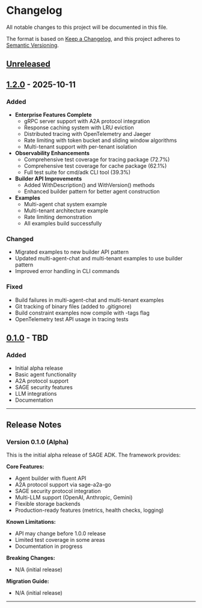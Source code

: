 # Changelog

All notable changes to this project will be documented in this file.

The format is based on [Keep a Changelog](https://keepachangelog.com/en/1.0.0/),
and this project adheres to [Semantic Versioning](https://semver.org/spec/v2.0.0.html).

## [Unreleased]

## [1.2.0] - 2025-10-11

### Added
- **Enterprise Features Complete**
  - gRPC server support with A2A protocol integration
  - Response caching system with LRU eviction
  - Distributed tracing with OpenTelemetry and Jaeger
  - Rate limiting with token bucket and sliding window algorithms
  - Multi-tenant support with per-tenant isolation
- **Observability Enhancements**
  - Comprehensive test coverage for tracing package (72.7%)
  - Comprehensive test coverage for cache package (62.1%)
  - Full test suite for cmd/adk CLI tool (39.3%)
- **Builder API Improvements**
  - Added WithDescription() and WithVersion() methods
  - Enhanced builder pattern for better agent construction
- **Examples**
  - Multi-agent chat system example
  - Multi-tenant architecture example
  - Rate limiting demonstration
  - All examples build successfully

### Changed
- Migrated examples to new builder API pattern
- Updated multi-agent-chat and multi-tenant examples to use builder pattern
- Improved error handling in CLI commands

### Fixed
- Build failures in multi-agent-chat and multi-tenant examples
- Git tracking of binary files (added to .gitignore)
- Build constraint examples now compile with -tags flag
- OpenTelemetry test API usage in tracing tests

## [0.1.0] - TBD

### Added
- Initial alpha release
- Basic agent functionality
- A2A protocol support
- SAGE security features
- LLM integrations
- Documentation

---

## Release Notes

### Version 0.1.0 (Alpha)

This is the initial alpha release of SAGE ADK. The framework provides:

**Core Features:**
- Agent builder with fluent API
- A2A protocol support via sage-a2a-go
- SAGE security protocol integration
- Multi-LLM support (OpenAI, Anthropic, Gemini)
- Flexible storage backends
- Production-ready features (metrics, health checks, logging)

**Known Limitations:**
- API may change before 1.0.0 release
- Limited test coverage in some areas
- Documentation in progress

**Breaking Changes:**
- N/A (initial release)

**Migration Guide:**
- N/A (initial release)

---

[Unreleased]: https://github.com/sage-x-project/sage-adk/compare/v1.2.0...HEAD
[1.2.0]: https://github.com/sage-x-project/sage-adk/releases/tag/v1.2.0
[0.1.0]: https://github.com/sage-x-project/sage-adk/releases/tag/v0.1.0
